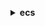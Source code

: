**<details ><summary style="color:none;">ecs</summary><blockquote>**

- **<details><summary style="color:none;"><b><u>create-capacity-provider</b></u></summary><blockquote>**

  * **<p style="color:none;">--name</p>**
  * **<p style="color:none;">--auto-scaling-group-provider</p>**
  * **<p style="color:none;">--tags</p>**
  * **<p style="color:none;">--cli-input-json</p>**
  * **<p style="color:none;">--cli-input-yaml</p>**
  * **<p style="color:none;">--generate-cli-skeleton</p>**

  </br>

  <p style="color:red;">Description</p>

  </br>

  ## **Examples**

  ```bash

  ```
  ```json

  ```

  </br>

- **<details><summary style="color:none;"><b><u>create-cluster</b></u></summary><blockquote>**

  * **<p style="color:none;">--cluster-name</p>**
  * **<p style="color:none;">--tags</p>**
  * **<p style="color:none;">--settings</p>**
  * **<p style="color:none;">--configuration</p>**
  * **<p style="color:none;">--capacity-providers</p>**
  * **<p style="color:none;">--default-capacity-provider-strategy</p>**
  * **<p style="color:none;">--cli-input-json</p>**
  * **<p style="color:none;">--cli-input-yaml</p>**
  * **<p style="color:none;">--generate-cli-skeleton</p>**

  </br>

  <p style="color:red;">Description</p>

  </br>

  ## **Examples**

  ```bash

  ```
  ```json

  ```

  </br>

- **<details><summary style="color:none;"><b><u>create-service</b></u></summary><blockquote>**

  * **<p style="color:none;">--cluster</p>**
  * **<p style="color:none;">--service-name</p>**
  * **<p style="color:none;">--task-definition</p>**
  * **<p style="color:none;">--load-balancers</p>**
  * **<p style="color:none;">--service-registries</p>**
  * **<p style="color:none;">--desired-count</p>**
  * **<p style="color:none;">--client-token</p>**
  * **<p style="color:none;">--launch-type</p>**
  * **<p style="color:none;">--capacity-provider-strategy</p>**
  * **<p style="color:none;">--platform-version</p>**
  * **<p style="color:none;">--role</p>**
  * **<p style="color:none;">--deployment-configuration</p>**
  * **<p style="color:none;">--placement-constraints</p>**
  * **<p style="color:none;">--placement-strategy</p>**
  * **<p style="color:none;">--network-configuration</p>**
  * **<p style="color:none;">--health-check-grace-period-seconds</p>**
  * **<p style="color:none;">--scheduling-strategy</p>**
  * **<p style="color:none;">--deployment-controller</p>**
  * **<p style="color:none;">--tags</p>**
  * **<p style="color:none;">--enable-ecs-managed-tags</p>**
  * **<p style="color:none;">--no-enable-ecs-managed-tags</p>**
  * **<p style="color:none;">--propagate-tags</p>**
  * **<p style="color:none;">--enable-execute-command</p>**
  * **<p style="color:none;">--disable-execute-command</p>**
  * **<p style="color:none;">--cli-input-json</p>**
  * **<p style="color:none;">--cli-input-yaml</p>**
  * **<p style="color:none;">--generate-cli-skeleton</p>**

  </br>

  <p style="color:red;">Description</p>

  </br>

  ## **Examples**

  ```bash

  ```
  ```json

  ```

  </br>

- **<details><summary style="color:none;"><b><u>create-task-set</b></u></summary><blockquote>**

  * **<p style="color:none;">--service</p>**
  * **<p style="color:none;">--cluster</p>**
  * **<p style="color:none;">--external-id</p>**
  * **<p style="color:none;">--task-definition</p>**
  * **<p style="color:none;">--network-configuration</p>**
  * **<p style="color:none;">--load-balancers</p>**
  * **<p style="color:none;">--service-registries</p>**
  * **<p style="color:none;">--launch-type</p>**
  * **<p style="color:none;">--capacity-provider-strategy</p>**
  * **<p style="color:none;">--platform-version</p>**
  * **<p style="color:none;">--scale</p>**
  * **<p style="color:none;">--client-token</p>**
  * **<p style="color:none;">--tags</p>**
  * **<p style="color:none;">--cli-input-json</p>**
  * **<p style="color:none;">--cli-input-yaml</p>**
  * **<p style="color:none;">--generate-cli-skeleton</p>**

  </br>

  <p style="color:red;">Description</p>

  </br>

  ## **Examples**

  ```bash

  ```
  ```json

  ```

  </br>

- **<details><summary style="color:none;"><b><u>delete-account-setting</b></u></summary><blockquote>**

  * **<p style="color:none;">--name</p>**
  * **<p style="color:none;">--principal-arn</p>**
  * **<p style="color:none;">--cli-input-json</p>**
  * **<p style="color:none;">--cli-input-yaml</p>**
  * **<p style="color:none;">--generate-cli-skeleton</p>**

  </br>

  <p style="color:red;">Description</p>

  </br>

  ## **Examples**

  ```bash

  ```
  ```json

  ```

  </br>

- **<details><summary style="color:none;"><b><u>delete-attributes</b></u></summary><blockquote>**

  * **<p style="color:none;">--cluster</p>**
  * **<p style="color:none;">--attributes</p>**
  * **<p style="color:none;">--cli-input-json</p>**
  * **<p style="color:none;">--cli-input-yaml</p>**
  * **<p style="color:none;">--generate-cli-skeleton</p>**

  </br>

  <p style="color:red;">Description</p>

  </br>

  ## **Examples**

  ```bash

  ```
  ```json

  ```

  </br>

- **<details><summary style="color:none;"><b><u>delete-capacity-provider</b></u></summary><blockquote>**

  * **<p style="color:none;">--capacity-provider</p>**
  * **<p style="color:none;">--cli-input-json</p>**
  * **<p style="color:none;">--cli-input-yaml</p>**
  * **<p style="color:none;">--generate-cli-skeleton</p>**

  </br>

  <p style="color:red;">Description</p>

  </br>

  ## **Examples**

  ```bash

  ```
  ```json

  ```

  </br>

- **<details><summary style="color:none;"><b><u>delete-cluster</b></u></summary><blockquote>**

  * **<p style="color:none;">--cluster</p>**
  * **<p style="color:none;">--cli-input-json</p>**
  * **<p style="color:none;">--cli-input-yaml</p>**
  * **<p style="color:none;">--generate-cli-skeleton</p>**

  </br>

  <p style="color:red;">Description</p>

  </br>

  ## **Examples**

  ```bash

  ```
  ```json

  ```

  </br>

- **<details><summary style="color:none;"><b><u>delete-service</b></u></summary><blockquote>**

  * **<p style="color:none;">--cluster</p>**
  * **<p style="color:none;">--service</p>**
  * **<p style="color:none;">--force</p>**
  * **<p style="color:none;">--no-force</p>**
  * **<p style="color:none;">--cli-input-json</p>**
  * **<p style="color:none;">--cli-input-yaml</p>**
  * **<p style="color:none;">--generate-cli-skeleton</p>**

  </br>

  <p style="color:red;">Description</p>

  </br>

  ## **Examples**

  ```bash

  ```
  ```json

  ```

  </br>

- **<details><summary style="color:none;"><b><u>delete-task-set</b></u></summary><blockquote>**

  * **<p style="color:none;">--cluster</p>**
  * **<p style="color:none;">--service</p>**
  * **<p style="color:none;">--task-set</p>**
  * **<p style="color:none;">--force</p>**
  * **<p style="color:none;">--no-force</p>**
  * **<p style="color:none;">--cli-input-json</p>**
  * **<p style="color:none;">--cli-input-yaml</p>**
  * **<p style="color:none;">--generate-cli-skeleton</p>**

  </br>

  <p style="color:red;">Description</p>

  </br>

  ## **Examples**

  ```bash

  ```
  ```json

  ```

  </br>

- **<details><summary style="color:none;"><b><u>deploy</b></u></summary><blockquote>**

  * **<p style="color:none;">--service</p>**
  * **<p style="color:none;">--task-definition</p>**
  * **<p style="color:none;">--codedeploy-appspec</p>**
  * **<p style="color:none;">--cluster</p>**
  * **<p style="color:none;">--codedeploy-application</p>**
  * **<p style="color:none;">--codedeploy-deployment-group</p>**

  </br>

  <p style="color:red;">Description</p>

  </br>

  ## **Examples**

  ```bash

  ```
  ```json

  ```

  </br>

- **<details><summary style="color:none;"><b><u>deregister-container-instance</b></u></summary><blockquote>**

  * **<p style="color:none;">--cluster</p>**
  * **<p style="color:none;">--container-instance</p>**
  * **<p style="color:none;">--force</p>**
  * **<p style="color:none;">--no-force</p>**
  * **<p style="color:none;">--cli-input-json</p>**
  * **<p style="color:none;">--cli-input-yaml</p>**
  * **<p style="color:none;">--generate-cli-skeleton</p>**

  </br>

  <p style="color:red;">Description</p>

  </br>

  ## **Examples**

  ```bash

  ```
  ```json

  ```

  </br>

- **<details><summary style="color:none;"><b><u>deregister-task-definition</b></u></summary><blockquote>**

  * **<p style="color:none;">--task-definition</p>**
  * **<p style="color:none;">--cli-input-json</p>**
  * **<p style="color:none;">--cli-input-yaml</p>**
  * **<p style="color:none;">--generate-cli-skeleton</p>**

  </br>

  <p style="color:red;">Description</p>

  </br>

  ## **Examples**

  ```bash

  ```
  ```json

  ```

  </br>

- **<details><summary style="color:none;"><b><u>describe-capacity-providers</b></u></summary><blockquote>**

  * **<p style="color:none;">--capacity-providers</p>**
  * **<p style="color:none;">--include</p>**
  * **<p style="color:none;">--max-results</p>**
  * **<p style="color:none;">--next-token</p>**
  * **<p style="color:none;">--cli-input-json</p>**
  * **<p style="color:none;">--cli-input-yaml</p>**
  * **<p style="color:none;">--generate-cli-skeleton</p>**

  </br>

  <p style="color:red;">Description</p>

  </br>

  ## **Examples**

  ```bash

  ```
  ```json

  ```

  </br>

- **<details><summary style="color:none;"><b><u>describe-clusters</b></u></summary><blockquote>**

  * **<p style="color:none;">--clusters</p>**
  * **<p style="color:none;">--include</p>**
  * **<p style="color:none;">--cli-input-json</p>**
  * **<p style="color:none;">--cli-input-yaml</p>**
  * **<p style="color:none;">--generate-cli-skeleton</p>**

  </br>

  <p style="color:red;">Description</p>

  </br>

  ## **Examples**

  ```bash

  ```
  ```json

  ```

  </br>

- **<details><summary style="color:none;"><b><u>describe-container-instances</b></u></summary><blockquote>**

  * **<p style="color:none;">--cluster</p>**
  * **<p style="color:none;">--container-instances</p>**
  * **<p style="color:none;">--include</p>**
  * **<p style="color:none;">--cli-input-json</p>**
  * **<p style="color:none;">--cli-input-yaml</p>**
  * **<p style="color:none;">--generate-cli-skeleton</p>**

  </br>

  <p style="color:red;">Description</p>

  </br>

  ## **Examples**

  ```bash

  ```
  ```json

  ```

  </br>

- **<details><summary style="color:none;"><b><u>describe-services</b></u></summary><blockquote>**

  * **<p style="color:none;">--cluster</p>**
  * **<p style="color:none;">--services</p>**
  * **<p style="color:none;">--include</p>**
  * **<p style="color:none;">--cli-input-json</p>**
  * **<p style="color:none;">--cli-input-yaml</p>**
  * **<p style="color:none;">--generate-cli-skeleton</p>**

  </br>

  <p style="color:red;">Description</p>

  </br>

  ## **Examples**

  ```bash

  ```
  ```json

  ```

  </br>

- **<details><summary style="color:none;"><b><u>describe-task-definition</b></u></summary><blockquote>**

  * **<p style="color:none;">--task-definition</p>**
  * **<p style="color:none;">--include</p>**
  * **<p style="color:none;">--cli-input-json</p>**
  * **<p style="color:none;">--cli-input-yaml</p>**
  * **<p style="color:none;">--generate-cli-skeleton</p>**

  </br>

  <p style="color:red;">Description</p>

  </br>

  ## **Examples**

  ```bash

  ```
  ```json

  ```

  </br>

- **<details><summary style="color:none;"><b><u>describe-tasks</b></u></summary><blockquote>**

  * **<p style="color:none;">--cluster</p>**
  * **<p style="color:none;">--tasks</p>**
  * **<p style="color:none;">--include</p>**
  * **<p style="color:none;">--cli-input-json</p>**
  * **<p style="color:none;">--cli-input-yaml</p>**
  * **<p style="color:none;">--generate-cli-skeleton</p>**

  </br>

  <p style="color:red;">Description</p>

  </br>

  ## **Examples**

  ```bash

  ```
  ```json

  ```

  </br>

- **<details><summary style="color:none;"><b><u>describe-task-sets</b></u></summary><blockquote>**

  * **<p style="color:none;">--cluster</p>**
  * **<p style="color:none;">--service</p>**
  * **<p style="color:none;">--task-sets</p>**
  * **<p style="color:none;">--include</p>**
  * **<p style="color:none;">--cli-input-json</p>**
  * **<p style="color:none;">--cli-input-yaml</p>**
  * **<p style="color:none;">--generate-cli-skeleton</p>**

  </br>

  <p style="color:red;">Description</p>

  </br>

  ## **Examples**

  ```bash

  ```
  ```json

  ```

  </br>

- **<details><summary style="color:none;"><b><u>discover-poll-endpoint</b></u></summary><blockquote>**

  * **<p style="color:none;">--container-instance</p>**
  * **<p style="color:none;">--cluster</p>**
  * **<p style="color:none;">--cli-input-json</p>**
  * **<p style="color:none;">--cli-input-yaml</p>**
  * **<p style="color:none;">--generate-cli-skeleton</p>**

  </br>

  <p style="color:red;">Description</p>

  </br>

  ## **Examples**

  ```bash

  ```
  ```json

  ```

  </br>

- **<details><summary style="color:none;"><b><u>execute-command</b></u></summary><blockquote>**

  * **<p style="color:none;">--cluster</p>**
  * **<p style="color:none;">--container</p>**
  * **<p style="color:none;">--command</p>**
  * **<p style="color:none;">--interactive</p>**
  * **<p style="color:none;">--non-interactive</p>**
  * **<p style="color:none;">--task</p>**
  * **<p style="color:none;">--cli-input-json</p>**
  * **<p style="color:none;">--cli-input-yaml</p>**
  * **<p style="color:none;">--generate-cli-skeleton</p>**

  </br>

  <p style="color:red;">Description</p>

  </br>

  ## **Examples**

  ```bash

  ```
  ```json

  ```

  </br>

- **<details><summary style="color:none;"><b><u>help</b></u></summary><blockquote>**

  * **<p style="color:none;"></p>**

  </br>

  <p style="color:red;">Description</p>

  </br>

  ## **Examples**

  ```bash

  ```
  ```json

  ```

  </br>

- **<details><summary style="color:none;"><b><u>list-account-settings</b></u></summary><blockquote>**

  * **<p style="color:none;">--name</p>**
  * **<p style="color:none;">--value</p>**
  * **<p style="color:none;">--principal-arn</p>**
  * **<p style="color:none;">--effective-settings</p>**
  * **<p style="color:none;">--no-effective-settings</p>**
  * **<p style="color:none;">--cli-input-json</p>**
  * **<p style="color:none;">--cli-input-yaml</p>**
  * **<p style="color:none;">--starting-token</p>**
  * **<p style="color:none;">--page-size</p>**
  * **<p style="color:none;">--max-items</p>**
  * **<p style="color:none;">--generate-cli-skeleton</p>**

  </br>

  <p style="color:red;">Description</p>

  </br>

  ## **Examples**

  ```bash

  ```
  ```json

  ```

  </br>

- **<details><summary style="color:none;"><b><u>list-attributes</b></u></summary><blockquote>**

  * **<p style="color:none;">--cluster</p>**
  * **<p style="color:none;">--target-type</p>**
  * **<p style="color:none;">--attribute-name</p>**
  * **<p style="color:none;">--attribute-value</p>**
  * **<p style="color:none;">--cli-input-json</p>**
  * **<p style="color:none;">--cli-input-yaml</p>**
  * **<p style="color:none;">--starting-token</p>**
  * **<p style="color:none;">--page-size</p>**
  * **<p style="color:none;">--max-items</p>**
  * **<p style="color:none;">--generate-cli-skeleton</p>**

  </br>

  <p style="color:red;">Description</p>

  </br>

  ## **Examples**

  ```bash

  ```
  ```json

  ```

  </br>

- **<details><summary style="color:none;"><b><u>list-clusters</b></u></summary><blockquote>**

  * **<p style="color:none;">--cli-input-json</p>**
  * **<p style="color:none;">--cli-input-yaml</p>**
  * **<p style="color:none;">--starting-token</p>**
  * **<p style="color:none;">--page-size</p>**
  * **<p style="color:none;">--max-items</p>**
  * **<p style="color:none;">--generate-cli-skeleton</p>**

  </br>

  <p style="color:red;">Description</p>

  </br>

  ## **Examples**

  ```bash

  ```
  ```json

  ```

  </br>

- **<details><summary style="color:none;"><b><u>list-container-instances</b></u></summary><blockquote>**

  * **<p style="color:none;">--cluster</p>**
  * **<p style="color:none;">--filter</p>**
  * **<p style="color:none;">--status</p>**
  * **<p style="color:none;">--cli-input-json</p>**
  * **<p style="color:none;">--cli-input-yaml</p>**
  * **<p style="color:none;">--starting-token</p>**
  * **<p style="color:none;">--page-size</p>**
  * **<p style="color:none;">--max-items</p>**
  * **<p style="color:none;">--generate-cli-skeleton</p>**

  </br>

  <p style="color:red;">Description</p>

  </br>

  ## **Examples**

  ```bash

  ```
  ```json

  ```

  </br>

- **<details><summary style="color:none;"><b><u>list-services</b></u></summary><blockquote>**

  * **<p style="color:none;">--cluster</p>**
  * **<p style="color:none;">--launch-type</p>**
  * **<p style="color:none;">--scheduling-strategy</p>**
  * **<p style="color:none;">--cli-input-json</p>**
  * **<p style="color:none;">--cli-input-yaml</p>**
  * **<p style="color:none;">--starting-token</p>**
  * **<p style="color:none;">--page-size</p>**
  * **<p style="color:none;">--max-items</p>**
  * **<p style="color:none;">--generate-cli-skeleton</p>**

  </br>

  <p style="color:red;">Description</p>

  </br>

  ## **Examples**

  ```bash

  ```
  ```json

  ```

  </br>

- **<details><summary style="color:none;"><b><u>list-tags-for-resource</b></u></summary><blockquote>**

  * **<p style="color:none;">--resource-arn</p>**
  * **<p style="color:none;">--cli-input-json</p>**
  * **<p style="color:none;">--cli-input-yaml</p>**
  * **<p style="color:none;">--generate-cli-skeleton</p>**

  </br>

  <p style="color:red;">Description</p>

  </br>

  ## **Examples**

  ```bash

  ```
  ```json

  ```

  </br>

- **<details><summary style="color:none;"><b><u>list-task-definition-families</b></u></summary><blockquote>**

  * **<p style="color:none;">--family-prefix</p>**
  * **<p style="color:none;">--status</p>**
  * **<p style="color:none;">--cli-input-json</p>**
  * **<p style="color:none;">--cli-input-yaml</p>**
  * **<p style="color:none;">--starting-token</p>**
  * **<p style="color:none;">--page-size</p>**
  * **<p style="color:none;">--max-items</p>**
  * **<p style="color:none;">--generate-cli-skeleton</p>**

  </br>

  <p style="color:red;">Description</p>

  </br>

  ## **Examples**

  ```bash

  ```
  ```json

  ```

  </br>

- **<details><summary style="color:none;"><b><u>list-task-definitions</b></u></summary><blockquote>**

  * **<p style="color:none;">--family-prefix</p>**
  * **<p style="color:none;">--status</p>**
  * **<p style="color:none;">--sort</p>**
  * **<p style="color:none;">--cli-input-json</p>**
  * **<p style="color:none;">--cli-input-yaml</p>**
  * **<p style="color:none;">--starting-token</p>**
  * **<p style="color:none;">--page-size</p>**
  * **<p style="color:none;">--max-items</p>**
  * **<p style="color:none;">--generate-cli-skeleton</p>**

  </br>

  <p style="color:red;">Description</p>

  </br>

  ## **Examples**

  ```bash

  ```
  ```json

  ```

  </br>

- **<details><summary style="color:none;"><b><u>list-tasks</b></u></summary><blockquote>**

  * **<p style="color:none;">--cluster</p>**
  * **<p style="color:none;">--container-instance</p>**
  * **<p style="color:none;">--family</p>**
  * **<p style="color:none;">--started-by</p>**
  * **<p style="color:none;">--service-name</p>**
  * **<p style="color:none;">--desired-status</p>**
  * **<p style="color:none;">--launch-type</p>**
  * **<p style="color:none;">--cli-input-json</p>**
  * **<p style="color:none;">--cli-input-yaml</p>**
  * **<p style="color:none;">--starting-token</p>**
  * **<p style="color:none;">--page-size</p>**
  * **<p style="color:none;">--max-items</p>**
  * **<p style="color:none;">--generate-cli-skeleton</p>**

  </br>

  <p style="color:red;">Description</p>

  </br>

  ## **Examples**

  ```bash

  ```
  ```json

  ```

  </br>

- **<details><summary style="color:none;"><b><u>put-account-setting</b></u></summary><blockquote>**

  * **<p style="color:none;">--name</p>**
  * **<p style="color:none;">--value</p>**
  * **<p style="color:none;">--principal-arn</p>**
  * **<p style="color:none;">--cli-input-json</p>**
  * **<p style="color:none;">--cli-input-yaml</p>**
  * **<p style="color:none;">--generate-cli-skeleton</p>**

  </br>

  <p style="color:red;">Description</p>

  </br>

  ## **Examples**

  ```bash

  ```
  ```json

  ```

  </br>

- **<details><summary style="color:none;"><b><u>put-account-setting-default</b></u></summary><blockquote>**

  * **<p style="color:none;">--name</p>**
  * **<p style="color:none;">--value</p>**
  * **<p style="color:none;">--cli-input-json</p>**
  * **<p style="color:none;">--cli-input-yaml</p>**
  * **<p style="color:none;">--generate-cli-skeleton</p>**

  </br>

  <p style="color:red;">Description</p>

  </br>

  ## **Examples**

  ```bash

  ```
  ```json

  ```

  </br>

- **<details><summary style="color:none;"><b><u>put-attributes</b></u></summary><blockquote>**

  * **<p style="color:none;">--cluster</p>**
  * **<p style="color:none;">--attributes</p>**
  * **<p style="color:none;">--cli-input-json</p>**
  * **<p style="color:none;">--cli-input-yaml</p>**
  * **<p style="color:none;">--generate-cli-skeleton</p>**

  </br>

  <p style="color:red;">Description</p>

  </br>

  ## **Examples**

  ```bash

  ```
  ```json

  ```

  </br>

- **<details><summary style="color:none;"><b><u>put-cluster-capacity-providers</b></u></summary><blockquote>**

  * **<p style="color:none;">--cluster</p>**
  * **<p style="color:none;">--capacity-providers</p>**
  * **<p style="color:none;">--default-capacity-provider-strategy</p>**
  * **<p style="color:none;">--cli-input-json</p>**
  * **<p style="color:none;">--cli-input-yaml</p>**
  * **<p style="color:none;">--generate-cli-skeleton</p>**

  </br>

  <p style="color:red;">Description</p>

  </br>

  ## **Examples**

  ```bash

  ```
  ```json

  ```

  </br>

- **<details><summary style="color:none;"><b><u>register-container-instance</b></u></summary><blockquote>**

  * **<p style="color:none;">--cluster</p>**
  * **<p style="color:none;">--instance-identity-document</p>**
  * **<p style="color:none;">--instance-identity-document-signature</p>**
  * **<p style="color:none;">--total-resources</p>**
  * **<p style="color:none;">--version-info</p>**
  * **<p style="color:none;">--container-instance-arn</p>**
  * **<p style="color:none;">--attributes</p>**
  * **<p style="color:none;">--platform-devices</p>**
  * **<p style="color:none;">--tags</p>**
  * **<p style="color:none;">--cli-input-json</p>**
  * **<p style="color:none;">--cli-input-yaml</p>**
  * **<p style="color:none;">--generate-cli-skeleton</p>**

  </br>

  <p style="color:red;">Description</p>

  </br>

  ## **Examples**

  ```bash

  ```
  ```json

  ```

  </br>

- **<details><summary style="color:none;"><b><u>register-task-definition</b></u></summary><blockquote>**

  * **<p style="color:none;">--family</p>**
  * **<p style="color:none;">--task-role-arn</p>**
  * **<p style="color:none;">--execution-role-arn</p>**
  * **<p style="color:none;">--network-mode</p>**
  * **<p style="color:none;">--container-definitions</p>**
  * **<p style="color:none;">--volumes</p>**
  * **<p style="color:none;">--placement-constraints</p>**
  * **<p style="color:none;">--requires-compatibilities</p>**
  * **<p style="color:none;">--cpu</p>**
  * **<p style="color:none;">--memory</p>**
  * **<p style="color:none;">--tags</p>**
  * **<p style="color:none;">--pid-mode</p>**
  * **<p style="color:none;">--ipc-mode</p>**
  * **<p style="color:none;">--proxy-configuration</p>**
  * **<p style="color:none;">--inference-accelerators</p>**
  * **<p style="color:none;">--ephemeral-storage</p>**
  * **<p style="color:none;">--cli-input-json</p>**
  * **<p style="color:none;">--cli-input-yaml</p>**
  * **<p style="color:none;">--generate-cli-skeleton</p>**

  </br>

  <p style="color:red;">Description</p>

  </br>

  ## **Examples**

  ```bash

  ```
  ```json

  ```

  </br>

- **<details><summary style="color:none;"><b><u>run-task</b></u></summary><blockquote>**

  * **<p style="color:none;">--capacity-provider-strategy</p>**
  * **<p style="color:none;">--cluster</p>**
  * **<p style="color:none;">--count</p>**
  * **<p style="color:none;">--enable-ecs-managed-tags</p>**
  * **<p style="color:none;">--no-enable-ecs-managed-tags</p>**
  * **<p style="color:none;">--enable-execute-command</p>**
  * **<p style="color:none;">--disable-execute-command</p>**
  * **<p style="color:none;">--group</p>**
  * **<p style="color:none;">--launch-type</p>**
  * **<p style="color:none;">--network-configuration</p>**
  * **<p style="color:none;">--overrides</p>**
  * **<p style="color:none;">--placement-constraints</p>**
  * **<p style="color:none;">--placement-strategy</p>**
  * **<p style="color:none;">--platform-version</p>**
  * **<p style="color:none;">--propagate-tags</p>**
  * **<p style="color:none;">--reference-id</p>**
  * **<p style="color:none;">--started-by</p>**
  * **<p style="color:none;">--tags</p>**
  * **<p style="color:none;">--task-definition</p>**
  * **<p style="color:none;">--cli-input-json</p>**
  * **<p style="color:none;">--cli-input-yaml</p>**
  * **<p style="color:none;">--generate-cli-skeleton</p>**

  </br>

  <p style="color:red;">Description</p>

  </br>

  ## **Examples**

  ```bash

  ```
  ```json

  ```

  </br>

- **<details><summary style="color:none;"><b><u>start-task</b></u></summary><blockquote>**

  * **<p style="color:none;">--cluster</p>**
  * **<p style="color:none;">--container-instances</p>**
  * **<p style="color:none;">--enable-ecs-managed-tags</p>**
  * **<p style="color:none;">--no-enable-ecs-managed-tags</p>**
  * **<p style="color:none;">--enable-execute-command</p>**
  * **<p style="color:none;">--disable-execute-command</p>**
  * **<p style="color:none;">--group</p>**
  * **<p style="color:none;">--network-configuration</p>**
  * **<p style="color:none;">--overrides</p>**
  * **<p style="color:none;">--propagate-tags</p>**
  * **<p style="color:none;">--reference-id</p>**
  * **<p style="color:none;">--started-by</p>**
  * **<p style="color:none;">--tags</p>**
  * **<p style="color:none;">--task-definition</p>**
  * **<p style="color:none;">--cli-input-json</p>**
  * **<p style="color:none;">--cli-input-yaml</p>**
  * **<p style="color:none;">--generate-cli-skeleton</p>**

  </br>

  <p style="color:red;">Description</p>

  </br>

  ## **Examples**

  ```bash

  ```
  ```json

  ```

  </br>

- **<details><summary style="color:none;"><b><u>stop-task</b></u></summary><blockquote>**

  * **<p style="color:none;">--cluster</p>**
  * **<p style="color:none;">--task</p>**
  * **<p style="color:none;">--reason</p>**
  * **<p style="color:none;">--cli-input-json</p>**
  * **<p style="color:none;">--cli-input-yaml</p>**
  * **<p style="color:none;">--generate-cli-skeleton</p>**

  </br>

  <p style="color:red;">Description</p>

  </br>

  ## **Examples**

  ```bash

  ```
  ```json

  ```

  </br>

- **<details><summary style="color:none;"><b><u>submit-attachment-state-changes</b></u></summary><blockquote>**

  * **<p style="color:none;">--cluster</p>**
  * **<p style="color:none;">--attachments</p>**
  * **<p style="color:none;">--cli-input-json</p>**
  * **<p style="color:none;">--cli-input-yaml</p>**
  * **<p style="color:none;">--generate-cli-skeleton</p>**

  </br>

  <p style="color:red;">Description</p>

  </br>

  ## **Examples**

  ```bash

  ```
  ```json

  ```

  </br>

- **<details><summary style="color:none;"><b><u>submit-container-state-change</b></u></summary><blockquote>**

  * **<p style="color:none;">--cluster</p>**
  * **<p style="color:none;">--task</p>**
  * **<p style="color:none;">--container-name</p>**
  * **<p style="color:none;">--runtime-id</p>**
  * **<p style="color:none;">--status</p>**
  * **<p style="color:none;">--exit-code</p>**
  * **<p style="color:none;">--reason</p>**
  * **<p style="color:none;">--network-bindings</p>**
  * **<p style="color:none;">--cli-input-json</p>**
  * **<p style="color:none;">--cli-input-yaml</p>**
  * **<p style="color:none;">--generate-cli-skeleton</p>**

  </br>

  <p style="color:red;">Description</p>

  </br>

  ## **Examples**

  ```bash

  ```
  ```json

  ```

  </br>

- **<details><summary style="color:none;"><b><u>submit-task-state-change</b></u></summary><blockquote>**

  * **<p style="color:none;">--cluster</p>**
  * **<p style="color:none;">--task</p>**
  * **<p style="color:none;">--status</p>**
  * **<p style="color:none;">--reason</p>**
  * **<p style="color:none;">--containers</p>**
  * **<p style="color:none;">--attachments</p>**
  * **<p style="color:none;">--managed-agents</p>**
  * **<p style="color:none;">--pull-started-at</p>**
  * **<p style="color:none;">--pull-stopped-at</p>**
  * **<p style="color:none;">--execution-stopped-at</p>**
  * **<p style="color:none;">--cli-input-json</p>**
  * **<p style="color:none;">--cli-input-yaml</p>**
  * **<p style="color:none;">--generate-cli-skeleton</p>**

  </br>

  <p style="color:red;">Description</p>

  </br>

  ## **Examples**

  ```bash

  ```
  ```json

  ```

  </br>

- **<details><summary style="color:none;"><b><u>tag-resource</b></u></summary><blockquote>**

  * **<p style="color:none;">--resource-arn</p>**
  * **<p style="color:none;">--tags</p>**
  * **<p style="color:none;">--cli-input-json</p>**
  * **<p style="color:none;">--cli-input-yaml</p>**
  * **<p style="color:none;">--generate-cli-skeleton</p>**

  </br>

  <p style="color:red;">Description</p>

  </br>

  ## **Examples**

  ```bash

  ```
  ```json

  ```

  </br>

- **<details><summary style="color:none;"><b><u>untag-resource</b></u></summary><blockquote>**

  * **<p style="color:none;">--resource-arn</p>**
  * **<p style="color:none;">--tag-keys</p>**
  * **<p style="color:none;">--cli-input-json</p>**
  * **<p style="color:none;">--cli-input-yaml</p>**
  * **<p style="color:none;">--generate-cli-skeleton</p>**

  </br>

  <p style="color:red;">Description</p>

  </br>

  ## **Examples**

  ```bash

  ```
  ```json

  ```

  </br>

- **<details><summary style="color:none;"><b><u>update-capacity-provider</b></u></summary><blockquote>**

  * **<p style="color:none;">--name</p>**
  * **<p style="color:none;">--auto-scaling-group-provider</p>**
  * **<p style="color:none;">--cli-input-json</p>**
  * **<p style="color:none;">--cli-input-yaml</p>**
  * **<p style="color:none;">--generate-cli-skeleton</p>**

  </br>

  <p style="color:red;">Description</p>

  </br>

  ## **Examples**

  ```bash

  ```
  ```json

  ```

  </br>

- **<details><summary style="color:none;"><b><u>update-cluster</b></u></summary><blockquote>**

  * **<p style="color:none;">--cluster</p>**
  * **<p style="color:none;">--settings</p>**
  * **<p style="color:none;">--configuration</p>**
  * **<p style="color:none;">--cli-input-json</p>**
  * **<p style="color:none;">--cli-input-yaml</p>**
  * **<p style="color:none;">--generate-cli-skeleton</p>**

  </br>

  <p style="color:red;">Description</p>

  </br>

  ## **Examples**

  ```bash

  ```
  ```json

  ```

  </br>

- **<details><summary style="color:none;"><b><u>update-cluster-settings</b></u></summary><blockquote>**

  * **<p style="color:none;">--cluster</p>**
  * **<p style="color:none;">--settings</p>**
  * **<p style="color:none;">--cli-input-json</p>**
  * **<p style="color:none;">--cli-input-yaml</p>**
  * **<p style="color:none;">--generate-cli-skeleton</p>**

  </br>

  <p style="color:red;">Description</p>

  </br>

  ## **Examples**

  ```bash

  ```
  ```json

  ```

  </br>

- **<details><summary style="color:none;"><b><u>update-container-agent</b></u></summary><blockquote>**

  * **<p style="color:none;">--cluster</p>**
  * **<p style="color:none;">--container-instance</p>**
  * **<p style="color:none;">--cli-input-json</p>**
  * **<p style="color:none;">--cli-input-yaml</p>**
  * **<p style="color:none;">--generate-cli-skeleton</p>**

  </br>

  <p style="color:red;">Description</p>

  </br>

  ## **Examples**

  ```bash

  ```
  ```json

  ```

  </br>

- **<details><summary style="color:none;"><b><u>update-container-instances-state</b></u></summary><blockquote>**

  * **<p style="color:none;">--cluster</p>**
  * **<p style="color:none;">--container-instances</p>**
  * **<p style="color:none;">--status</p>**
  * **<p style="color:none;">--cli-input-json</p>**
  * **<p style="color:none;">--cli-input-yaml</p>**
  * **<p style="color:none;">--generate-cli-skeleton</p>**

  </br>

  <p style="color:red;">Description</p>

  </br>

  ## **Examples**

  ```bash

  ```
  ```json

  ```

  </br>

- **<details><summary style="color:none;"><b><u>update-service</b></u></summary><blockquote>**

  * **<p style="color:none;">--cluster</p>**
  * **<p style="color:none;">--service</p>**
  * **<p style="color:none;">--desired-count</p>**
  * **<p style="color:none;">--task-definition</p>**
  * **<p style="color:none;">--capacity-provider-strategy</p>**
  * **<p style="color:none;">--deployment-configuration</p>**
  * **<p style="color:none;">--network-configuration</p>**
  * **<p style="color:none;">--placement-constraints</p>**
  * **<p style="color:none;">--placement-strategy</p>**
  * **<p style="color:none;">--platform-version</p>**
  * **<p style="color:none;">--force-new-deployment</p>**
  * **<p style="color:none;">--no-force-new-deployment</p>**
  * **<p style="color:none;">--health-check-grace-period-seconds</p>**
  * **<p style="color:none;">--enable-execute-command</p>**
  * **<p style="color:none;">--disable-execute-command</p>**
  * **<p style="color:none;">--cli-input-json</p>**
  * **<p style="color:none;">--cli-input-yaml</p>**
  * **<p style="color:none;">--generate-cli-skeleton</p>**

  </br>

  <p style="color:red;">Description</p>

  </br>

  ## **Examples**

  ```bash

  ```
  ```json

  ```

  </br>

- **<details><summary style="color:none;"><b><u>update-service-primary-task-set</b></u></summary><blockquote>**

  * **<p style="color:none;">--cluster</p>**
  * **<p style="color:none;">--service</p>**
  * **<p style="color:none;">--primary-task-set</p>**
  * **<p style="color:none;">--cli-input-json</p>**
  * **<p style="color:none;">--cli-input-yaml</p>**
  * **<p style="color:none;">--generate-cli-skeleton</p>**

  </br>

  <p style="color:red;">Description</p>

  </br>

  ## **Examples**

  ```bash

  ```
  ```json

  ```

  </br>

- **<details><summary style="color:none;"><b><u>update-task-set</b></u></summary><blockquote>**

  * **<p style="color:none;">--cluster</p>**
  * **<p style="color:none;">--service</p>**
  * **<p style="color:none;">--task-set</p>**
  * **<p style="color:none;">--scale</p>**
  * **<p style="color:none;">--cli-input-json</p>**
  * **<p style="color:none;">--cli-input-yaml</p>**
  * **<p style="color:none;">--generate-cli-skeleton</p>**

  </br>

  <p style="color:red;">Description</p>

  </br>

  ## **Examples**

  ```bash

  ```
  ```json

  ```

  </br>

- **<details><summary style="color:none;"><b><u>wait</b></u></summary><blockquote>**

  * **<p style="color:none;"></p>**

  </br>

  <p style="color:red;">Description</p>

  </br>

  ## **Examples**

  ```bash

  ```
  ```json

  ```

  </br>

</blockquote></details>
</blockquote></details>
</blockquote></details>
</blockquote></details>
</blockquote></details>
</blockquote></details>
</blockquote></details>
</blockquote></details>
</blockquote></details>
</blockquote></details>
</blockquote></details>
</blockquote></details>
</blockquote></details>
</blockquote></details>
</blockquote></details>
</blockquote></details>
</blockquote></details>
</blockquote></details>
</blockquote></details>
</blockquote></details>
</blockquote></details>
</blockquote></details>
</blockquote></details>
</blockquote></details>
</blockquote></details>
</blockquote></details>
</blockquote></details>
</blockquote></details>
</blockquote></details>
</blockquote></details>
</blockquote></details>
</blockquote></details>
</blockquote></details>
</blockquote></details>
</blockquote></details>
</blockquote></details>
</blockquote></details>
</blockquote></details>
</blockquote></details>
</blockquote></details>
</blockquote></details>
</blockquote></details>
</blockquote></details>
</blockquote></details>
</blockquote></details>
</blockquote></details>
</blockquote></details>
</blockquote></details>
</blockquote></details>
</blockquote></details>
</blockquote></details>
</blockquote></details>
</blockquote></details>
</blockquote></details>
</blockquote></details>
</blockquote></details>
